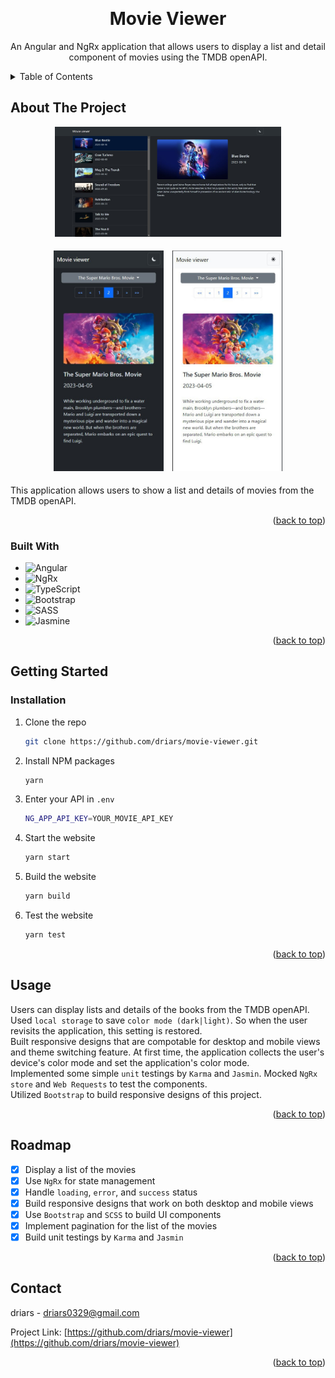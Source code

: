 <a name="readme-top"></a>

<!-- PROJECT LOGO -->
<br />
<div align="center">
  <h1 align="center">Movie Viewer</h1>
  <p align="center">
    An Angular and NgRx application that allows users to display a list and detail component of movies using the TMDB openAPI.
    <br />
  </p>
</div>

<!-- TABLE OF CONTENTS -->
<details>
  <summary>Table of Contents</summary>
  <ol>
    <li>
      <a href="#about-the-project">About The Project</a>
      <ul>
        <li><a href="#built-with">Built With</a></li>
      </ul>
    </li>
    <li>
      <a href="#getting-started">Getting Started</a>
      <ul>
        <li><a href="#installation">Installation</a></li>
      </ul>
    </li>
    <li><a href="#usage">Usage</a></li>
    <li><a href="#roadmap">Roadmap</a></li>
    <li><a href="#contact">Contact</a></li>
  </ol>
</details>

<!-- ABOUT THE PROJECT -->

## About The Project

<p align="center">
  <img src="src/assets/images/1.jpg" width="72%" /> 
</p>
<p align="center">
  <img src="src/assets/images/2.jpg" width="35%" style="margin:1%;"  />
  <img src="src/assets/images/3.jpg" width="35%" style="margin:1%;" />
</p>

This application allows users to show a list and details of movies from the TMDB openAPI.

<p align="right">(<a href="#readme-top">back to top</a>)</p>

### Built With

- ![Angular][Angular]
- ![NgRx][NgRx]
- ![TypeScript][TypeScript]
- ![Bootstrap][Bootstrap]
- ![SASS][SASS]
- ![Jasmine][Jasmine]

<p align="right">(<a href="#readme-top">back to top</a>)</p>

<!-- GETTING STARTED -->

## Getting Started

### Installation

1. Clone the repo
   ```sh
   git clone https://github.com/driars/movie-viewer.git
   ```
2. Install NPM packages
   ```sh
   yarn
   ```
3. Enter your API in `.env`
   ```sh
   NG_APP_API_KEY=YOUR_MOVIE_API_KEY
   ```
4. Start the website
   ```sh
   yarn start
   ```
5. Build the website
   ```sh
   yarn build
   ```
6. Test the website
   ```sh
   yarn test
   ```

<p align="right">(<a href="#readme-top">back to top</a>)</p>

<!-- USAGE EXAMPLES -->

## Usage

Users can display lists and details of the books from the TMDB openAPI.
Used `local storage` to save `color mode (dark|light)`. So when the user revisits the application, this setting is restored.
<br/>
Built responsive designs that are compotable for desktop and mobile views and theme switching feature. At first time, the application collects the user's device's color mode and set the application's color mode.
<br/>
Implemented some simple `unit` testings by `Karma` and `Jasmin`. Mocked `NgRx store` and `Web Requests` to test the components.
<br/>
Utilized `Bootstrap` to build responsive designs of this project.

<p align="right">(<a href="#readme-top">back to top</a>)</p>

<!-- ROADMAP -->

## Roadmap

- [x] Display a list of the movies
- [x] Use `NgRx` for state management
- [x] Handle `loading`, `error`, and `success` status
- [x] Build responsive designs that work on both desktop and mobile views
- [x] Use `Bootstrap` and `SCSS` to build UI components
- [x] Implement pagination for the list of the movies
- [x] Build unit testings by `Karma` and `Jasmin`

<p align="right">(<a href="#readme-top">back to top</a>)</p>

<!-- CONTACT -->

## Contact

driars - driars0329@gmail.com

Project Link: [https://github.com/driars/movie-viewer](https://github.com/driars/movie-viewer)

<p align="right">(<a href="#readme-top">back to top</a>)</p>

<!-- MARKDOWN LINKS & IMAGES -->
<!-- https://www.markdownguide.org/basic-syntax/#reference-style-links -->

[Angular]: https://img.shields.io/badge/Angular-DD0031?style=for-the-badge&logo=angular&logoColor=white
[NgRx]: https://img.shields.io/badge/NgRx-BA2BD2?style=for-the-badge&logo=ngrx&logoColor=fff
[TypeScript]: https://img.shields.io/badge/TypeScript-007ACC?style=for-the-badge&logo=typescript&logoColor=white
[Bootstrap]: https://img.shields.io/badge/Bootstrap-563D7C?style=for-the-badge&logo=bootstrap&logoColor=white
[SASS]: https://img.shields.io/badge/Sass-CC6699?style=for-the-badge&logo=sass&logoColor=white
[Jasmine]: https://img.shields.io/badge/Jasmine-8A4182?style=for-the-badge&logo=jasmine&logoColor=fff
